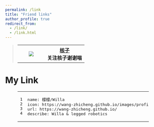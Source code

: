 ```yaml
---
permalink: /link
title: "Friend links"
author_profile: true
redirect_from: 
  - /link/
  - /link.html
---
```


<blockquote>
    <table>
        <tbody>
            <tr>
                <th width="72px">
                	<img src="https://hezj-opt.github.io/images/mylogo.webp" href="https://hezj-opt.github.io/">
            	</th>
            	<th><a target="_blank" rel="noopener" href="https://hezj-opt.github.io/">核子</a><br>关注核子谢谢喵
            	</th>
            </tr>
        </tbody>
    </table>
</blockquote>

<h1 tabindex="-1"><span id="jiao-huan-you-lian">My Link</span><a href="#jiao-huan-you-lian" class="header-anchor"></a></h1>
<figure class="highlight plaintext">
<table><tr><td class="gutter"><pre>
<span class="line">1</span>
<span class="line">2</span>
<span class="line">3</span>
<span class="line">4</span>
</pre></td>
<td class="code"><pre>
<span class="line">name: 檬檬/Willa</span>
<span class="line">icon: https://wang-zhicheng.github.io/images/profile_s.jpeg</span>
<span class="line">url: https://wang-zhicheng.github.io/</span>
<span class="line">describe: Willa & legged robotics</span>
</pre></td></tr></table></figure>
